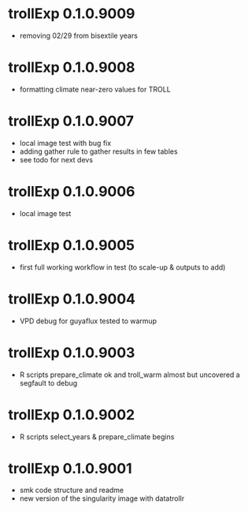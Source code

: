 # trollExp 0.1.0.9009

- removing 02/29 from bisextile years

# trollExp 0.1.0.9008

- formatting climate near-zero values for TROLL

# trollExp 0.1.0.9007

- local image test with bug fix
- adding gather rule to gather results in few tables
- see todo for next devs

# trollExp 0.1.0.9006

- local image test

# trollExp 0.1.0.9005

- first full working workflow in test (to scale-up & outputs to add)

# trollExp 0.1.0.9004

- VPD debug for guyaflux tested to warmup

# trollExp 0.1.0.9003

-   R scripts prepare_climate ok and troll_warm almost but uncovered a segfault to debug

# trollExp 0.1.0.9002

-   R scripts select_years & prepare_climate begins

# trollExp 0.1.0.9001

-   smk code structure and readme
-   new version of the singularity image with datatrollr
